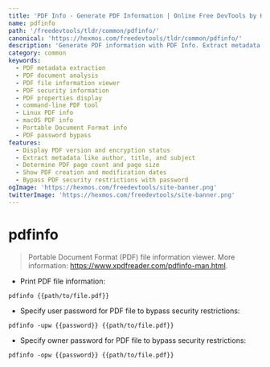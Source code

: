 ```yaml
---
title: 'PDF Info - Generate PDF Information | Online Free DevTools by Hexmos'
name: pdfinfo
path: '/freedevtools/tldr/common/pdfinfo/'
canonical: 'https://hexmos.com/freedevtools/tldr/common/pdfinfo/'
description: 'Generate PDF information with PDF Info. Extract metadata and analyze PDF documents including version, size, and security settings. Free online tool, no registration required.'
category: common
keywords:
  - PDF metadata extraction
  - PDF document analysis
  - PDF file information viewer
  - PDF security information
  - PDF properties display
  - command-line PDF tool
  - Linux PDF info
  - macOS PDF info
  - Portable Document Format info
  - PDF password bypass
features:
  - Display PDF version and encryption status
  - Extract metadata like author, title, and subject
  - Determine PDF page count and page size
  - Show PDF creation and modification dates
  - Bypass PDF security restrictions with password
ogImage: 'https://hexmos.com/freedevtools/site-banner.png'
twitterImage: 'https://hexmos.com/freedevtools/site-banner.png'
---
```


# pdfinfo

> Portable Document Format (PDF) file information viewer.
> More information: <https://www.xpdfreader.com/pdfinfo-man.html>.

- Print PDF file information:

`pdfinfo {{path/to/file.pdf}}`

- Specify user password for PDF file to bypass security restrictions:

`pdfinfo -upw {{password}} {{path/to/file.pdf}}`

- Specify owner password for PDF file to bypass security restrictions:

`pdfinfo -opw {{password}} {{path/to/file.pdf}}`
